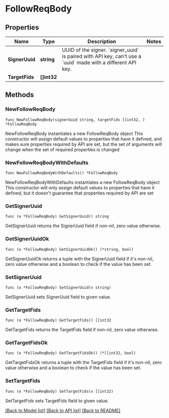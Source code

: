 # FollowReqBody

## Properties

Name | Type | Description | Notes
------------ | ------------- | ------------- | -------------
**SignerUuid** | **string** | UUID of the signer. &#x60;signer_uuid&#x60; is paired with API key, can&#39;t use a &#x60;uuid&#x60; made with a different API key. | 
**TargetFids** | **[]int32** |  | 

## Methods

### NewFollowReqBody

`func NewFollowReqBody(signerUuid string, targetFids []int32, ) *FollowReqBody`

NewFollowReqBody instantiates a new FollowReqBody object
This constructor will assign default values to properties that have it defined,
and makes sure properties required by API are set, but the set of arguments
will change when the set of required properties is changed

### NewFollowReqBodyWithDefaults

`func NewFollowReqBodyWithDefaults() *FollowReqBody`

NewFollowReqBodyWithDefaults instantiates a new FollowReqBody object
This constructor will only assign default values to properties that have it defined,
but it doesn't guarantee that properties required by API are set

### GetSignerUuid

`func (o *FollowReqBody) GetSignerUuid() string`

GetSignerUuid returns the SignerUuid field if non-nil, zero value otherwise.

### GetSignerUuidOk

`func (o *FollowReqBody) GetSignerUuidOk() (*string, bool)`

GetSignerUuidOk returns a tuple with the SignerUuid field if it's non-nil, zero value otherwise
and a boolean to check if the value has been set.

### SetSignerUuid

`func (o *FollowReqBody) SetSignerUuid(v string)`

SetSignerUuid sets SignerUuid field to given value.


### GetTargetFids

`func (o *FollowReqBody) GetTargetFids() []int32`

GetTargetFids returns the TargetFids field if non-nil, zero value otherwise.

### GetTargetFidsOk

`func (o *FollowReqBody) GetTargetFidsOk() (*[]int32, bool)`

GetTargetFidsOk returns a tuple with the TargetFids field if it's non-nil, zero value otherwise
and a boolean to check if the value has been set.

### SetTargetFids

`func (o *FollowReqBody) SetTargetFids(v []int32)`

SetTargetFids sets TargetFids field to given value.



[[Back to Model list]](../README.md#documentation-for-models) [[Back to API list]](../README.md#documentation-for-api-endpoints) [[Back to README]](../README.md)


